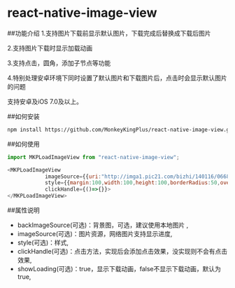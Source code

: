 # react-native-image-view
##功能介绍 
1.支持图片下载前显示默认图片，下载完成后替换成下载后图片

2.支持图片下载时显示加载动画

3.支持点击，圆角，添加子节点等功能

4.特别处理安卓环境下同时设置了默认图片和下载图片后，点击时会显示默认图片的问题

支持安卓及iOS 7.0及以上。

##如何安装
```bash
npm install https://github.com/MonkeyKingPlus/react-native-image-view.git
```

##如何使用
```javascript
import MKPLoadImageView from "react-native-image-view";

<MKPLoadImageView
            imageSource={{uri:"http://imga1.pic21.com/bizhi/140116/06682/01.jpg"}}
            style={{margin:100,width:100,height:100,borderRadius:50,overflow:"hidden"}}
            clickHandle={()=>{}}>
</MKPLoadImageView>
```

##属性说明
* backImageSource(可选)：背景图，可选，建议使用本地图片 ,
* imageSource(可选)：图片资源，网络图片支持显示进度,
* style(可选)：样式,
* clickHandle(可选)：点击方法，实现后会添加点击效果，没实现则不会有点击效果,
* showLoading(可选)：true，显示下载动画，false不显示下载动画，默认为true,
